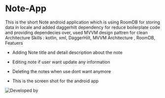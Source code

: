 # Note-App
This is the short Note android application which is using RoomDB for storing data in locale and added daggerhilt dependency for  reduce boilerplate code and providing dependecies over, used MVVM design pattren for clean Architecture 
Skills : kotlin, xml, DaggerHilt, MVVM Architecture , RoomDB, 
Featuers

* Adding Note title and detail description about the note
* Editing note if user want update any information
* Deleting the notes when use dont want anymore

* This is the screen shot for the android app 

![Developed by](https://github.com/user-attachments/assets/466a6783-7461-49b8-8697-2f20ccfadcb9)
